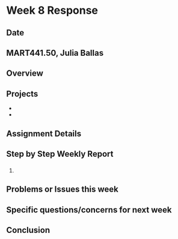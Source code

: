 # Week 8 Response
## Date
## MART441.50, Julia Ballas


## Overview

## Projects

-
-

## Assignment Details


## Step by Step Weekly Report
###

1.

## Problems or Issues this week

## Specific questions/concerns for next week

## Conclusion
